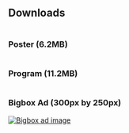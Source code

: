 <h2 class="alpha">Downloads</h2>

<div class="row">
  <div class="columns small-6">
    <h3>Poster (6.2MB)</h3>
    <a href="http://cl.ly/QtB1/kaleido-poster-2013.jpg" title="Kaleido 2013 Poster (6.2MB)"><img src="{{ site.uploads}}kaleidoposter-2013-thumb.jpg" alt=""></a>
  </div>
  <div class="columns small-6">
    <h3>Program (11.2MB)</h3>
    <a href="http://cl.ly/QtEf/kaleido-program-2013-web.pdf" title="Kaleido 2013 Program (11.2MB)"><img src="{{ site.uploads}}kaleido-program-2013-thumb.jpg" alt=""></a>
  </div>
</div>

<h3>Bigbox Ad (300px by 250px)</h3>
<a href="{{ site.uploads }}kaleido-bigbox.jpg" title="Bigbox Ad (300px by 250px)"><img src="{{ site.uploads }}kaleido-bigbox.jpg" alt="Bigbox ad image"></a>




